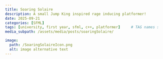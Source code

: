 ```yaml
---
title: Soaring Solaire
description: A small Jump King inspired rage inducing platformer!
date: 2025-09-21
categories: [SFML]
tags: [university, first year, sfml, c++, platformer]     # TAG names should always be lowercase
media_subpath: /assets/media/posts/soaringSolaire/

image:
  path: /SoaringSolaireIcon.png
  alt: image alternative text
---
```

